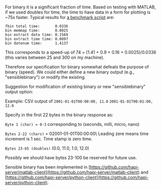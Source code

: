 For binary it is a significant fraction of time. Based on testing with MATLAB, if we used doubles for time, the time to have data in a form for plotting is ~75x faster. Typical results for [a benchmark script](https://github.com/hapi-server/matlab-client/binary_compare.m) are:

```
fbin total time:       0.0336
bin memmap time:       0.0025
bin extract data time: 0.1569
bin extract time time: 0.0897
bin datenum time:      1.4137
```

This corresponds to a speed-up of 74 = (1.41 + 0.9 + 0.16 + 0.0025)/0.0336 (this varies between 25 and 300 on my machine).

Therefore our specification for binary somewhat defeats the purpose of binary (speed). We could either define a new binary output (e.g., "sensiblebinary") or modify the existing.

Suggestion for modification of existing binary or new "sensiblebinary" output option: 

Example: CSV output of
```2001-01-01T00:00:00, 11.0```
```2001-01-01T00:01:00, 12.0```


Specify in the first 22 bytes in the binary response as: 

```Byte 1 (char) = 0-3``` corresponding to (seconds, milli, micro, nano)

```Bytes 2-22 (chars)``` = 02001-01-01T00:00:00\ Leading zere means time increment is 1 sec.  Time stamp is zero time.

```Bytes 23-65 (doubles)``` (0.0, 11.0, 1.0, 12.0)

Possibly we should have bytes 23-100 be reserved for future use.

Sensible binary has been implemented in [https://github.com/hapi-server/matlab-client](https://github.com/hapi-server/matlab-client) and [https://github.com/hapi-server/python-client](https://github.com/hapi-server/python-client).
